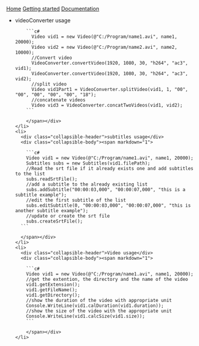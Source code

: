 

  <link type="text/css" rel="stylesheet" href="css/materialize.min.css"  media="screen,projection"/>
  <script type="text/javascript" src="https://code.jquery.com/jquery-2.1.1.min.js"></script>
  <script type="text/javascript" src="js/materialize.min.js"></script>
  <script>
    $(document).ready(function(){
      $('.collapsible').collapsible();
    });
   </script>
    
 <a href="https://eommer.github.io/EVEWebSite/" class="waves-effect waves-light btn-large">Home</a>
 <a href="https://eommer.github.io/EVEWebSite/gettingStarted.html" class="waves-effect waves-light btn-large">Getting started</a>
 <a href="doc/index.html" class="waves-effect waves-light btn-large">Documentation</a>
 
 
  <ul class="collapsible" data-collapsible="accordion">
    <li>
      <div class="collapsible-header">videoConverter usage</div>
      <div class="collapsible-body"><span markdown="1">
      
        ```c#
          Video vid1 = new Video(@"C:/Program/name1.avi", name1, 20000);
          Video vid2 = new Video(@"C:/Program/name2.avi", name2, 10000);
          //Convert video
          VideoConverter.convertVideo(1920, 1080, 30, "h264", "ac3", vid1);
          VideoConverter.convertVideo(1920, 1080, 30, "h264", "ac3", vid2);
          //split video
          Video vid1Part1 = VideoConverter.splitVideo(vid1, 1, "00", "00", "00", "00", "00", "18");
          //concatenate videos
          Video vid3 = VideoConverter.concatTwoVideos(vid1, vid2);
        ```
        
        </span></div>
    </li>
    <li>
      <div class="collapsible-header">subtitles usage</div>
      <div class="collapsible-body"><span markdown="1">
      
        ```c#
        Video vid1 = new Video(@"C:/Program/name1.avi", name1, 20000);
        Subtitles subs = new Subtitles(vid1.filePath);
        //Read the srt file if it already exists one and add subtitles to the list
        subs.readSrtFile();
        //add a subtitle to the already existing list
        subs.addSubtitle("00:00:03,000", "00:00:07,000", "this is a subtitle example");
        //edit the first subtitle of the list
        subs.editSubtitle(0, "00:00:03,000", "00:00:07,000", "this is another subtitle example");
        //update or create the srt file
        subs.createSrtFile();
      ```
      
      </span></div>
    </li>
    <li>
      <div class="collapsible-header">Video usage</div>
      <div class="collapsible-body"><span markdown="1">
      
        ```c#
        Video vid1 = new Video(@"C:/Program/name1.avi", name1, 20000);
        //get the extention, the directory and the name of the video
        vid1.getExtension();
        vid1.getFileName();
        vid1.getDirectory();
        //show the duration of the video with appropriate unit
        Console.WriteLine(vid1.calDuration(vid1.duration));
        //show the size of the video with the appropriate unit
        Console.WriteLine(vid1.calcSize(vid1.size));
        ```
        
        </span></div>
    </li>
  </ul>
        
